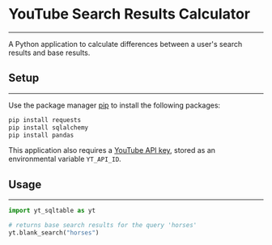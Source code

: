 # YouTube Search Results Calculator
---
A Python application to calculate differences between a user's search results and base results.

## Setup
---
Use the package manager [pip](https://pip.pypa.io/en/stable/) to install the following packages:
```bash
pip install requests
pip install sqlalchemy
pip install pandas
```
This application also requires a [YouTube API key](https://developers.google.com/youtube/v3/), stored as an environmental variable `YT_API_ID`.

## Usage
---
```python
import yt_sqltable as yt

# returns base search results for the query 'horses'
yt.blank_search("horses")
```